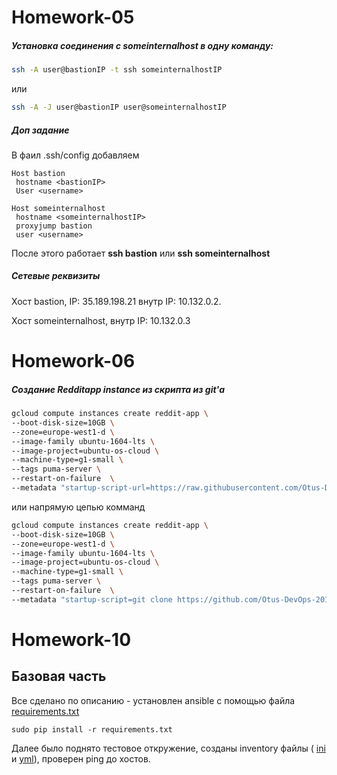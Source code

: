 # Homework-05
##### Установка соединения с someinternalhost в одну команду:
```sh
ssh -A user@bastionIP -t ssh someinternalhostIP
```
или
```sh
ssh -A -J user@bastionIP user@someinternalhostIP
```
##### Доп задание
В фаил .ssh/config добавляем
```
Host bastion
 hostname <bastionIP>
 User <username>

Host someinternalhost
 hostname <someinternalhostIP>
 proxyjump bastion
 user <username>
```
После этого работает **ssh bastion** или **ssh someinternalhost**

##### Сетевые реквизиты
Хост bastion,
IP: 35.189.198.21
внутр IP: 10.132.0.2.

Хост someinternalhost,
внутр IP: 10.132.0.3
# Homework-06 
##### Создание Redditapp instance из скрипта из git'а
```sh
gcloud compute instances create reddit-app \
--boot-disk-size=10GB \
--zone=europe-west1-d \
--image-family ubuntu-1604-lts \
--image-project=ubuntu-os-cloud \
--machine-type=g1-small \
--tags puma-server \
--restart-on-failure  \
--metadata "startup-script-url=https://raw.githubusercontent.com/Otus-DevOps-2017-11/etozhecyber_infra/Infra-2/startup.sh"
```
или напрямую цепью комманд
```sh
gcloud compute instances create reddit-app \
--boot-disk-size=10GB \
--zone=europe-west1-d \
--image-family ubuntu-1604-lts \
--image-project=ubuntu-os-cloud \
--machine-type=g1-small \
--tags puma-server \
--restart-on-failure  \
--metadata "startup-script=git clone https://github.com/Otus-DevOps-2017-11/reddit.git && cd reddit && bundle install && puma -d"
```
# Homework-10
## Базовая часть

Все сделано по описанию - установлен ansible с помощью файла [requirements.txt](./ansible/requirements.txt)

```
sudo pip install -r requirements.txt
```
Далее было поднято тестовое откружение, созданы inventory файлы (
[ini](./ansible/inventory) и [yml](./ansible/inventory.yml)),
проверен ping до хостов.